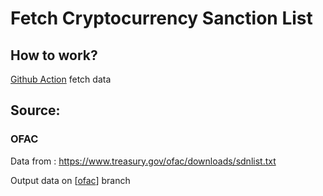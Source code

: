 # Fetch Cryptocurrency Sanction List

## How to work?
[Github Action](./.github/workflows/OFAC.yaml) fetch data

## Source:
### OFAC
Data from : https://www.treasury.gov/ofac/downloads/sdnlist.txt

Output data on [[ofac](../../tree/ofac)] branch
